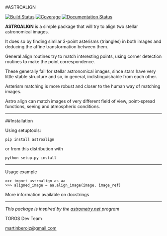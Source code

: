 #ASTROALIGN

[![Build Status](https://travis-ci.org/toros-astro/astroalign.svg?branch=master)](https://travis-ci.org/toros-astro/astroalign)
[![Coverage](https://codecov.io/github/toros-astro/astroalign/coverage.svg?branch=master)](https://codecov.io/github/toros-astro/astroalign)
[![Documentation Status](https://readthedocs.org/projects/astroalign/badge/?version=latest)](http://astroalign.readthedocs.org/en/latest/?badge=latest)

**ASTROALIGN** is a simple package that will try to align two stellar astronomical images.

It does so by finding similar 3-point asterisms (triangles) in both images and deducing the
affine transformation between them.

General align routines try to match interesting points, using corner detection routines to make the point correspondence.

These generally fail for stellar astronomical images, since stars have very little stable structure and so, in general, indistinguishable from each other.

Asterism matching is more robust and closer to the human way of matching images.

Astro align can match images of very different field of view, point-spread functions, seeing and atmospheric conditions.

***

##Installation

Using setuptools:

    pip install astroalign

or from this distribution with

    python setup.py install

***

Usage example

    >>> import astroalign as aa
    >>> aligned_image = aa.align_image(image, image_ref)

More information available on docstrings

***

*This package is inspired by the [astrometry.net](http://astrometry.net) program*

TOROS Dev Team

<martinberoiz@gmail.com>

